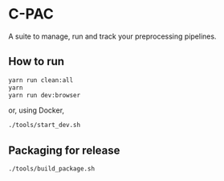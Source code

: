 # C-PAC

A suite to manage, run and track your preprocessing pipelines.

## How to run

```bash
yarn run clean:all
yarn
yarn run dev:browser
```
 or, using Docker,

```bash
./tools/start_dev.sh
```

## Packaging for release

```bash
./tools/build_package.sh
```
